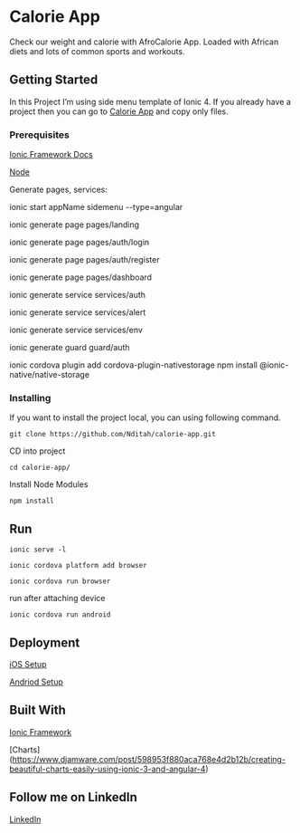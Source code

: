 # Calorie App

Check our weight and calorie with AfroCalorie App. Loaded with African diets and lots of common sports and workouts.

## Getting Started

In this Project I’m using side menu template of Ionic 4. If you already have a project then you can go to [Calorie App](https://github.com/Nditah/calorie-app) and copy only files.


### Prerequisites

[Ionic Framework Docs](https://ionicframework.com/docs/)

[Node](https://nodejs.org/)

Generate pages, services:

ionic start appName sidemenu --type=angular

ionic generate page pages/landing

ionic generate page pages/auth/login

ionic generate page pages/auth/register

ionic generate page pages/dashboard

ionic generate service services/auth

ionic generate service services/alert

ionic generate service services/env

ionic generate guard guard/auth

ionic cordova plugin add cordova-plugin-nativestorage
npm install @ionic-native/native-storage

### Installing

If you want to install the project local, you can using following command.

```
git clone https://github.com/Nditah/calorie-app.git
```

CD into project

```
cd calorie-app/
```

Install Node Modules

```
npm install
```

##  Run


```
ionic serve -l

ionic cordova platform add browser

ionic cordova run browser
```

run after attaching device

```
ionic cordova run android 
```
## Deployment

[iOS Setup](https://ionicframework.com/docs/installation/ios)

[Andriod Setup](https://ionicframework.com/docs/installation/android)

## Built With

[Ionic Framework](https://ionicframework.com/)

[Charts] (https://www.djamware.com/post/598953f880aca768e4d2b12b/creating-beautiful-charts-easily-using-ionic-3-and-angular-4)


## Follow me on LinkedIn

[LinkedIn](https://linkedin.com/in/nditah)
